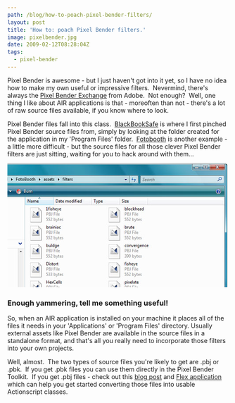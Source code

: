 ```yaml
---
path: /blog/how-to-poach-pixel-bender-filters/
layout: post
title: 'How to: poach Pixel Bender filters.'
image: pixelbender.jpg
date: 2009-02-12T08:28:04Z
tags:
  - pixel-bender
---
```


Pixel Bender is awesome - but I just haven't got into it yet, so I have no idea how to make my own useful or impressive filters.  Nevermind, there's always the [Pixel Bender Exchange](http://www.adobe.com/cfusion/exchange/index.cfm?event=productHome&exc=26) from Adobe.  Not enough?  Well, one thing I like about AIR applications is that - moreoften than not - there's a lot of raw source files available, if you know where to look.

Pixel Bender files fall into this class.  [BlackBookSafe](http://www.adobe.com/devnet/air/ajax/articles/blackbooksafe_anatomy.html) is where I first pinched Pixel Bender source files from, simply by looking at the folder created for the application in my 'Program Files' folder.  [Fotobooth](http://www.adobe.com/cfusion/marketplace/index.cfm?event=marketplace.offering&offeringid=10080&marketplaceid=1) is another example - a little more difficult - but the source files for all those clever Pixel Bender filters are just sitting, waiting for you to hack around with them...

![Pixel Bender filter files](pixelbender.jpg)

### Enough yammering, tell me something useful!

So, when an AIR application is installed on your machine it places all of the files it needs in your 'Applications' or 'Program Files' directory. Usually external assets like Pixel Bender are available in the source files in a standalone format, and that's all you really need to incorporate those filters into your own projects.

Well, almost.  The two types of source files you're likely to get are .pbj or .pbk.  If you get .pbk files you can use them directly in the Pixel Bender Toolkit.  If you get .pbj files - check out this [blog post](http://blog.minim.pl/?p=32) and [Flex application](http://blog.minim.pl/PBJtoAS/) which can help you get started converting those files into usable Actionscript classes.
